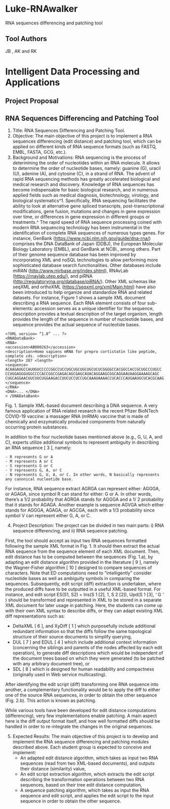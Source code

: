 # Luke-RNAwalker
RNA sequences differencing and patching tool

## Tool Authors
JB , AK and RK

# Intelligent Data Processing and Applications

## Project Proposal

## RNA Sequences Differencing and Patching Tool

1. Title: RNA Sequences Differencing and Patching Tool.
2. Objective: The main objective of this project is to implement a RNA sequences differencing (edit
   distance) and patching tool, which can be applied on different kinds of RNA sequence formats (such as
   FASTQ, EMBL, FASTA, GCG, etc.).
3. Background and Motivations: RNA sequencing is the process of determining the order of nucleotides
   within an RNA molecule. It allows to determine the order of nucleotide bases, namely: guanine (G), uracil
   (U), adenine (A), and cytosine (C), in a strand of RNA. The advent of rapid RNA sequencing methods has
   greatly accelerated biological and medical research and discovery. Knowledge of RNA sequences has
   become indispensable for basic biological research, and in numerous applied fields such as medical
   diagnosis, biotechnology, virology, and biological systematics^1. Specifically, RNA sequencing facilitates
   the ability to look at alternative gene spliced transcripts, post-transcriptional modifications, gene fusion,
   mutations and changes in gene expression over time, or differences in gene expression in different groups
   or treatments.^ The rapid speed of RNA sequence processing coined with modern RNA sequencing
   technology has been instrumental in the identification of complete RNA sequences of numerous types
   genes. For instance, GenBank (https://www.ncbi.nlm.nih.gov/guide/dna-rna/) comprises the DNA
   DataBank of Japan (DDBJ), the European Molecular Biology Laboratory (EMBL), and GenBank at NCBI.,
   among others. Part of their genome sequence database has been improved by incorporating XML and
   noSQL technologies to allow performing more sophisticated database search functionalities. Other
   databases include miRAN (http://www.mirbase.org/index.shtml), RNAvLab (https://rnavlab.utep.edu/), and
   piRNA (http://regulatoryrna.org/database/piRNA/). Other XML schemas like seqXML and orthoXML
   (https://seqxml.org/xml/Main.html) have also been introduced to help organize and standardize RNA and
   related datasets.
   For instance, Figure 1 shows a sample XML document describing a RNA sequence. Each RNA
   element consists of four sub-elements: accession serves as a unique identifier for the sequence, description
   provides a textual description of the target organism, length provides the length of the sequence in number
   of nucleotide bases, and sequence provides the actual sequence of nucleotide bases.

```
<?XML version= “1.0” ... ?>
<RNADataBank>
<RNA>
<accession>AB000263</accession>
<description>Homo sapiens mRNA for prepro cortistatin like peptide, complete cds. <description>
<length> 207 <length>
<sequence>
ACAAGAUGCCAUUGUCCCCCGGCCUCCUGCUGCUGCUGCUCUCGGGGCCACGGCCACCGCUGCCCUGCC
CCUGGAGGGUGGCCCCACCGGCCGAGACAGCGAGCAUACAGGAAGCGGCAGGAAUAAGGAAAAGCAGC
CUGCAGGAACUUCUUCUGGAAGACCUUCUCCUCCUGCAAAUAAAACCUCACCCAUGAAUGCUCACGCAAG
</sequence>
</RNA>
<DNA>... </DNA>
< /DNADataBank>
```
Fig. 1. Sample XML-based document describing a DNA sequence.
A very famous application of RNA related research is the recent Pfizer BioNTech COVID-19 vaccine: a massager RNA (mRMA)
vaccine that is made of chemically and enzymatically produced components from naturally occurring protein substances.


In addition to the four nucleotide bases mentioned above (e.g., G, U, A, and C), experts utilize
additional symbols to represent ambiguity in describing an RNA sequence [ 3 ], namely:

```
- R represents G or A
- M represents A or C
- S represents G or C
- V represents G, A, or C
- N represents G, U, A, or C. In other words, N basically represents any canonical nucleotide base.
```

For instance, RNA sequence extract AGRGA can represent either: AGGGA, or AGAGA, since symbol
R can stand for either: G or A. In other words, there’s a 1/2 probability that AGRGA stands for AGGGA
and a 1/ 2 probability that it stands for AGAGA. Another example is sequence AGVGA which either stands
for AGGGA, AGAGA, or AGCGA, each with a 1/3 probability since symbol V can represent either G, A,
or C.

4. Project Description: The project can be divided in two main parts: i) RNA sequence differencing, and
   ii) RNA sequence patching.

First, the tool should accept as input two RNA sequences formatted following the sample XML format
in Fig. 1. It should then extract the actual RNA sequence from the sequence element of each XML
document. Then, edit distance has to be computed between the sequences (Fig. 1.a), by adapting an edit
distance algorithm provided in the literature [ 9 ], namely the Wagner-Fisher algorithm [ 10 ] designed to
compare sequences of characters. Note that ED computations need to “intelligently” consider nucleotide
bases as well as ambiguity symbols in comparing the sequences. Subsequently, edit script (diff) extraction
is undertaken, where the produced diffs have to be outputted in a useful XML-based format. For instance,
and edit script ES(S1, S2) = Ins(S 1 [2], 1, S 2 [2]), Upd(S 1 [3], _‘_ G _’_ ) should be transformed and represented in
XML to be stored in a separate XML document for later usage in patching. Here, the students can come up
with their own XML syntax to describe diffs, or they can adapt existing XML diff representations such as:

- DeltaXML [ 6 ], and XyDiff [ 1 ] which purposefully include additional redundant information so that
  the diffs follow the same topological structure of their source documents to simplify querying,
- DUL [ 7 ] and EDUL [ 4 ] which include additional context information (concerning the siblings and
  parents of the nodes affected by each edit operation), to generate diff descriptions which would be
  independent of the document trees based on which they were generated (to be patched with any
  arbitrary document tree), or
- SDL [ 8 ] which is designed for human readability and compactness (originally used in Web service
  multicasting).

After identifying the edit script (diff) transforming one RNA sequence into another, a complementary
functionality would be to apply the diff to either one of the source RNA sequences, in order to obtain the
other sequence (Fig. 2.b). This action is known as patching.

While various tools have been developed for edit distance computations (differencing), very few
implementations enable patching. A main aspect here is the diff output format itself, and how well
formatted diffs should be handled in order to re-integrate the changes in the original sequences.

5. Expected Results: The main objective of this project is to develop and implement the RNA sequence
   differencing and patching modules described above. Each student group is expected to conceive and
   implement:
    - An adapted edit distance algorithm, which takes as input two RNA sequences (read from two
      XML-based documents), and outputs their distance (similarity) value,
    - An edit script extraction algorithm, which extracts the edit script describing the transformation
      operations between two RNA sequences, based on their tree edit distance computation,
    - A sequence patching algorithm, which takes as input the RNA sequence and edit script, and
      applies the edit script to the input sequence in order to obtain the other sequence.




